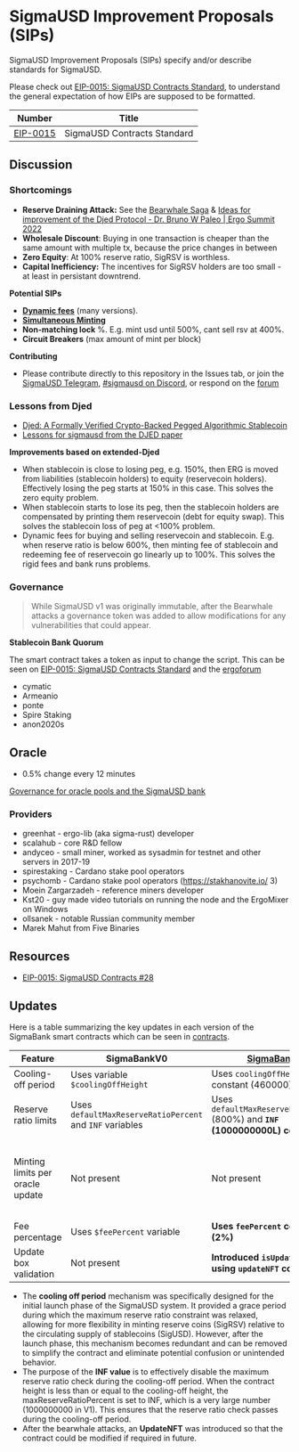 # SigmaUSD Improvement Proposals (SIPs)

SigmaUSD Improvement Proposals (SIPs) specify and/or describe standards for SigmaUSD. 

Please check out [EIP-0015: SigmaUSD Contracts Standard](https://github.com/ergoplatform/eips/blob/master/eip-0015.md), to understand the general expectation of how EIPs are supposed to be formatted.


| Number | Title |
| ---  | ---  |
| [EIP-0015](https://github.com/ergoplatform/eips/blob/master/eip-0015.md) | SigmaUSD Contracts Standard |


## Discussion

### Shortcomings

- **Reserve Draining Attack:** See the [Bearwhale Saga](https://ergoplatform.org/en/blog/2021-05-13-bearwhale-saga/) & [Ideas for improvement of the Djed Protocol - Dr. Bruno W Paleo | Ergo Summit 2022](https://www.youtube.com/watch?v=yTgapwydOW0)
- **Wholesale Discount**: Buying in one transaction is cheaper than the same amount with multiple tx, because the price changes in between
- **Zero Equity**: At 100% reserve ratio, SigRSV is worthless.
- **Capital Inefficiency:** The incentives for SigRSV holders are too small - at least in persistant downtrend. 

**Potential SIPs**

- [**Dynamic fees**](https://github.com/ergoplatform/sips/issues/2) (many versions).
- [**Simultaneous Minting**](https://github.com/ergoplatform/sips/issues/1)
- **Non-matching lock** %. E.g. mint usd until 500%, cant sell rsv at 400%.
- **Circuit Breakers** (max amount of mint per block)

**Contributing**

- Please contribute directly to this repository in the Issues tab, or join the [SigmaUSD Telegram](https://t.me/SigmaUSD), [#sigmausd on Discord](https://discord.gg/GkpppkfHAV), or respond on the [forum](https://www.ergoforum.org/t/lessons-for-sigmausd-from-the-djed-paper/2345)



### Lessons from Djed 

- [Djed: A Formally Verified Crypto-Backed Pegged Algorithmic Stablecoin](https://iohk.io/en/research/library/papers/djeda-formally-verified-crypto-backed-pegged-algorithmic-stablecoin/)
- [Lessons for sigmausd from the DJED paper](https://www.ergoforum.org/t/lessons-for-sigmausd-from-the-djed-paper/2345)

**Improvements based on extended-Djed**

- When stablecoin is close to losing peg, e.g. 150%, then ERG is moved from liabilities (stablecoin holders) to equity (reservecoin holders). Effectively losing the peg starts at 150% in this case. This solves the zero equity problem.
- When stablecoin starts to lose its peg, then the stablecoin holders are compensated by printing them reservecoin (debt for equity swap). This solves the stablecoin loss of peg at <100% problem.
- Dynamic fees for buying and selling reservecoin and stablecoin. E.g. when reserve ratio is below 600%, then minting fee of stablecoin and redeeming fee of reservecoin go linearly up to 100%. This solves the rigid fees and bank runs problems.

### Governance 

> While SigmaUSD v1 was originally immutable, after the Bearwhale attacks a governance token was added to allow modifications for any vulnerabilities that could appear.

**Stablecoin Bank Quorum**

The smart contract takes a token as input to change the script. This can be seen on [EIP-0015: SigmaUSD Contracts Standard](https://github.com/ergoplatform/eips/blob/master/eip-0015.md) and the [ergoforum](https://www.ergoforum.org/t/sigusd-v-2-0-launch/912)

- cymatic
- Armeanio
- ponte
- Spire Staking
- anon2020s


## Oracle

- 0.5% change every 12 minutes

[Governance for oracle pools and the SigmaUSD bank](https://www.ergoforum.org/t/governance-for-oracle-pools-and-the-sigmausd-bank/786)

### Providers




- greenhat - ergo-lib (aka sigma-rust) developer
- scalahub - core R&D fellow
- andyceo - small miner, worked as sysadmin for testnet and other servers in 2017-19
- spirestaking - Cardano stake pool operators
- psychomb - Cardano stake pool operators (https://stakhanovite.io/ 3)
- Moein Zargarzadeh - reference miners developer
- Kst20 - guy made video tutorials on running the node and the ErgoMixer on Windows
- ollsanek - notable Russian community member
- Marek Mahut from Five Binaries

## Resources

- [EIP-0015: SigmaUSD Contracts #28](https://github.com/ergoplatform/eips/pull/28)



## Updates

Here is a table summarizing the key updates in each version of the SigmaBank smart contracts which can be seen in [contracts](/contracts/).

| Feature | SigmaBankV0 | [SigmaBankV1](SIP-0000.md) | [SigmaBankV2](SIP-0001.md) |
|---------|-------------|-------------|-------------|
| Cooling-off period | Uses variable `$coolingOffHeight` | Uses `coolingOffHeight` constant (460000) | **No cooling-off period** |
| Reserve ratio limits | Uses `defaultMaxReserveRatioPercent` and `INF` variables | Uses `defaultMaxReserveRatioPercent` (800%) and **`INF` (1000000000L) constants** | Uses `maxReserveRatioPercent` (800%) constant, **removes `INF`** |
| Minting limits per oracle update | Not present | Not present | **Introduced `R6` (last oracle update height) and `R7` (remaining limit for SigUSD and SigRSV minting) registers, and related limit checks** |
| Fee percentage | Uses `$feePercent` variable | **Uses `feePercent` constant (2%)** | Same as V1 |
| Update box validation | Not present | **Introduced `isUpdate` validation using `updateNFT` constant** | Same as V1 |

- The **cooling off period** mechanism was specifically designed for the initial launch phase of the SigmaUSD system. It provided a grace period during which the maximum reserve ratio constraint was relaxed, allowing for more flexibility in minting reserve coins (SigRSV) relative to the circulating supply of stablecoins (SigUSD). However, after the launch phase, this mechanism becomes redundant and can be removed to simplify the contract and eliminate potential confusion or unintended behavior.
- The purpose of the **INF value** is to effectively disable the maximum reserve ratio check during the cooling-off period. When the contract height is less than or equal to the cooling-off height, the maxReserveRatioPercent is set to INF, which is a very large number (1000000000 in V1). This ensures that the reserve ratio check passes during the cooling-off period.
- After the bearwhale attacks, an **UpdateNFT** was introduced so that the contract could be modified if required in future. 